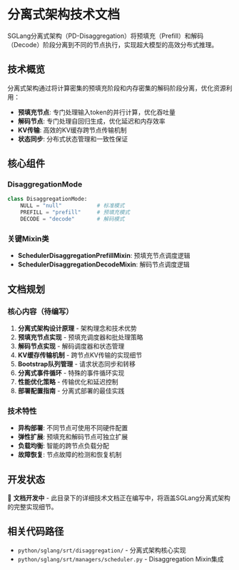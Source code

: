 # 分离式架构技术文档

SGLang分离式架构（PD-Disaggregation）将预填充（Prefill）和解码（Decode）阶段分离到不同的节点执行，实现超大模型的高效分布式推理。

## 技术概览

分离式架构通过将计算密集的预填充阶段和内存密集的解码阶段分离，优化资源利用：
- **预填充节点**: 专门处理输入token的并行计算，优化吞吐量
- **解码节点**: 专门处理自回归生成，优化延迟和内存效率
- **KV传输**: 高效的KV缓存跨节点传输机制
- **状态同步**: 分布式状态管理和一致性保证

## 核心组件

### DisaggregationMode
```python
class DisaggregationMode:
    NULL = "null"           # 标准模式
    PREFILL = "prefill"     # 预填充模式  
    DECODE = "decode"       # 解码模式
```

### 关键Mixin类
- **SchedulerDisaggregationPrefillMixin**: 预填充节点调度逻辑
- **SchedulerDisaggregationDecodeMixin**: 解码节点调度逻辑

## 文档规划

### 核心内容（待编写）
1. **分离式架构设计原理** - 架构理念和技术优势
2. **预填充节点实现** - 预填充调度器和批处理策略
3. **解码节点实现** - 解码调度器和状态管理
4. **KV缓存传输机制** - 跨节点KV传输的实现细节
5. **Bootstrap队列管理** - 请求状态同步和转移
6. **分离式事件循环** - 特殊的事件循环实现
7. **性能优化策略** - 传输优化和延迟控制
8. **部署配置指南** - 分离式部署的最佳实践

### 技术特性
- **异构部署**: 不同节点可使用不同硬件配置
- **弹性扩展**: 预填充和解码节点可独立扩展
- **负载均衡**: 智能的跨节点负载分配
- **故障恢复**: 节点故障的检测和恢复机制

## 开发状态

🚧 **文档开发中** - 此目录下的详细技术文档正在编写中，将涵盖SGLang分离式架构的完整实现细节。

## 相关代码路径
- `python/sglang/srt/disaggregation/` - 分离式架构核心实现
- `python/sglang/srt/managers/scheduler.py` - Disaggregation Mixin集成
